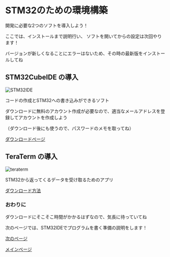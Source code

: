 # STM32のための環境構築

開発に必要な2つのソフトを導入しよう！

ここでは、インストールまで説明行い、
ソフトを開いてからの設定は次回やります！

バージョンが新しくなることにエラーはないため、その時の最新版をインストールしてね

## STM32CubeIDE の導入

![STM32IDE](https://github.com/user-attachments/assets/484f707e-66eb-4d24-bb49-bdb27eb28eda)

コードの作成とSTM32への書き込みができるソフト

ダウンロードに無料のアカウント作成が必要なので、適当なメールアドレスを登録してアカウントを作成しよう

（ダウンロード後にも使うので、パスワードのメモを取ってね）

[ダウンロードページ](https://www.st.com/ja/development-tools/stm32cubeide.html)

## TeraTerm の導入

![teraterm](https://github.com/user-attachments/assets/34af9db4-fdb3-4501-a2be-2587cad808d0)

STM32から返ってくるデータを受け取るためのアプリ

[ダウンロード方法](https://blog.future.ad.jp/howto-teraterm )

### おわりに

ダウンロードにそこそこ時間がかかるはずなので、気長に待っていてね

次のページでは、STM32IDEでプログラムを書く準備の説明をします！

[次のページ](02_プロジェクトの作成.md)

[メインページ](Marukopu_Memo/index.md)

